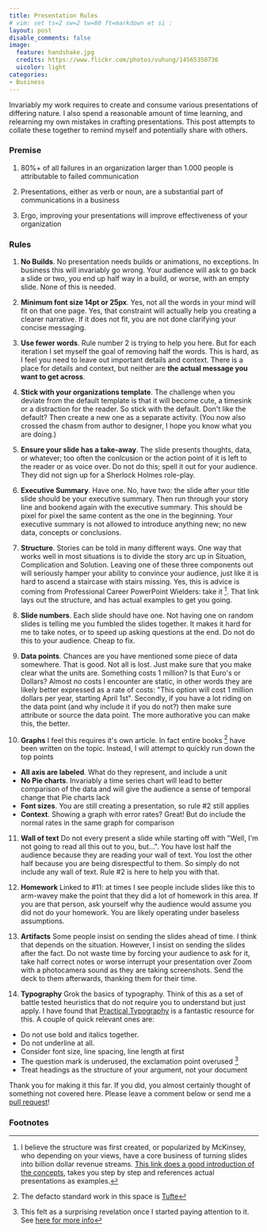 ```yaml
---
title: Presentation Rules
# vim: set ts=2 sw=2 tw=80 ft=markdown et si :
layout: post
disable_comments: false
image:
  feature: handshake.jpg
  credits: https://www.flickr.com/photos/vuhung/14565350736
  uicolor: light
categories:
- Business
---
```

Invariably my work requires to create and consume various presentations of
differing nature. I also spend a reasonable amount of time learning, and
relearning my own mistakes in crafting presentations. This post attempts to
collate these together to remind myself and potentially share with others.

### Premise
1. 80%+ of all failures in an organization larger than 1.000 people is
attributable to failed communication

2. Presentations, either as verb or noun, are a substantial part of
communications in a business

3. Ergo, improving your presentations will improve effectiveness of your
organization

### Rules
1. **No Builds**.
No presentation needs builds or animations, no exceptions. In business this will
invariably go wrong. Your audience will ask to go back a slide or two, you end
up half way in a build, or worse, with an empty slide. None of this is needed. 

2. **Minimum font size 14pt or 25px**.
Yes, not all the words in your mind will fit on that one page. Yes, that
constraint will actually help you creating a clearer narrative. If it does not
fit, you are not done clarifying your concise messaging.

3. **Use fewer words**.
Rule number 2 is trying to help you here. But for each iteration I set myself
the goal of removing half the words. This is hard, as I feel you need to leave
out important details and context. There is a place for details and context, but
neither are **the actual message you want to get across**.

4. **Stick with your organizations template**.
The challenge when you deviate from the default template is that it will become
cute, a timesink or a distraction for the reader. So stick with the default.
Don't like the default? Then create a new one as a separate activity. (You now
also crossed the chasm from author to designer, I hope you know what you are
doing.)

5. **Ensure your slide has a take-away**.
The slide presents thoughts, data, or whatever; too often the conlcusion or the
action point of it is left to the reader or as voice over. Do not do this; spell
it out for your audience. They did not sign up for a Sherlock Holmes role-play.

6. **Executive Summary**.
Have one. No, have two: the slide after your title slide should be your
executive summary. Then run through your story line and bookend again with the
executive summary. This should be pixel for pixel the same content as the one in
the beginning. Your executive summary is not allowed to introduce anything new;
no new data, concepts or conclusions. 

7. **Structure**.
Stories can be told in many different ways. One way that works well in most
situations is to divide the story arc up in Situation, Complication and
Solution. Leaving one of these three components out will seriously hamper your
ability to convince your audience, just like it is hard to ascend a staircase
with stairs missing. Yes, this is advice is coming from Professional Career
PowerPoint Wielders: take it [^1]. That link lays out the structure, and has
actual examples to get you going.

8. **Slide numbers**.
Each slide should have one. Not having one on random slides is telling me you
fumbled the slides together. It makes it hard for me to take notes, or to speed
up asking questions at the end. Do not do this to your audience. Cheap to fix.

9. **Data points**.
Chances are you have mentioned some piece of data somewhere. That is good. Not
all is lost. Just make sure that you make clear what the units are. Something
costs 1 million? Is that Euro's or Dollars? Almost no costs I encounter are
static, in other words they are likely better expressed as a rate of costs:
"This option will cost 1 million dollars per year, starting April 1st".
Secondly, if you have a lot riding on the data point (and why include it if you
do not?) then make sure attribute or source the data point. The more authorative
 you can make this, the better.

10. **Graphs**
I feel this requires it's own article. In fact entire books [^2] have been written on
the topic. Instead, I will attempt to quickly run down the top points
* **All axis are labeled**. What do they represent, and include a unit
* **No Pie charts**. Invariably a time series chart will lead to better comparison
  of the data and will give the audience a sense of temporal change that Pie
  charts lack
* **Font sizes**. You are still creating a presentation, so rule #2 still
  applies
* **Context**. Showing a graph with error rates? Great! But do include the
  normal rates in the same graph for comparison

11. **Wall of text**
Do not every present a slide while starting off with "Well, I'm not going to
read all this out to you, but...". You have lost half the audience because they
are reading your wall of text. You lost the other half because you are being
disrespectful to them. So simply do not include any wall of text. Rule #2 is
here to help you with that.

12. **Homework** 
Linked to #11: at times I see people include slides like this to arm-wavey make
the point that they did a lot of homework in this area. If you are that person,
ask yourself why the audience would assume you did not do your homework. You
are likely operating under baseless assumptions.

13. **Artifacts**
Some people insist on sending the slides ahead of time. I think that depends on
the situation. However, I insist on sending the slides after the fact. Do not
waste time by forcing your audience to ask for it, take half correct notes or
worse interrupt your presentation over Zoom with a photocamera sound as they are
taking screenshots. Send the deck to them afterwards, thanking them for their
time.

14. **Typography**
Grok the basics of typography. Think of this as a set of battle tested
heuristics that do not require you to understand but just apply. I have found
that [Practical
Typography](https://practicaltypography.com/summary-of-key-rules.html) is a
fantastic resource for this. A couple of quick relevant ones are:
 * Do not use bold and italics together. 
 * Do not underline at all.
 * Consider font size, line spacing, line length at first
 * The question mark is underused, the exclamation point overused [^3]
 * Treat headings as the structure of your argument, not your document

Thank you for making it this far. If you did, you almost certainly thought of
something not covered here. Please leave a comment below or send me a [pull
request](https://github.com/ojilles/jilles.net/blob/master/_posts/2020-06-05-presentation-rules.md)!

### Footnotes
[^1]: I believe the structure was first created, or popularized by McKinsey, who depending on your views, have a core business of turning slides into billion dollar revenue streams. [This link does a good introduction of the concepts](https://speakingsherpa.com/how-to-tell-a-business-story-using-the-mckinsey-situation-complication-resolution-scr-framework/), takes you step by step and references actual presentations as examples.
[^2]: The defacto standard work in this space is [Tufte](https://www.edwardtufte.com/tufte/books_vdqi)
[^3]: This felt as a surprising revelation once I started paying attention to it. See [here for more info](https://practicaltypography.com/question-marks-and-exclamation-points.html)
